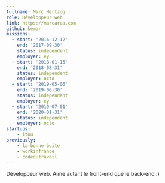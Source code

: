 ```yaml
---
fullname: Marc Hertzog
role: Développeur web
link: https://marcarea.com
github: kemar
missions:
  - start: '2016-12-12'
    end: '2017-09-30'
    status: independent
    employer: ey
  - start: '2018-01-15'
    end: '2018-08-31'
    status: independent
    employer: octo
  - start: '2019-05-06'
    end: '2019-06-30'
    status: independent
    employer: ey
  - start: '2019-07-01'
    end: '2020-01-31'
    status: independent
    employer: octo
startups:
    - itou
previously:
    - la-bonne-boite
    - workinfrance
    - codedutravail
---
```


Développeur web. Aime autant le front-end que le back-end :)
